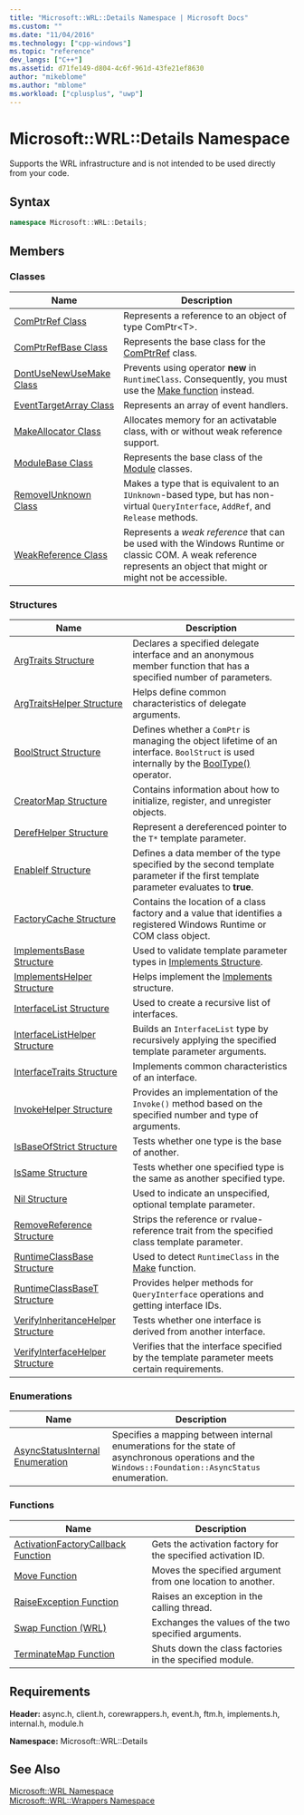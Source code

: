 ```yaml
---
title: "Microsoft::WRL::Details Namespace | Microsoft Docs"
ms.custom: ""
ms.date: "11/04/2016"
ms.technology: ["cpp-windows"]
ms.topic: "reference"
dev_langs: ["C++"]
ms.assetid: d71fe149-d804-4c6f-961d-43fe21ef8630
author: "mikeblome"
ms.author: "mblome"
ms.workload: ["cplusplus", "uwp"]
---
```

# Microsoft::WRL::Details Namespace

Supports the WRL infrastructure and is not intended to be used directly from your code.

## Syntax

```cpp
namespace Microsoft::WRL::Details;
```

## Members

### Classes

|Name|Description|
|----------|-----------------|
|[ComPtrRef Class](../windows/comptrref-class.md)|Represents a reference to an object of type ComPtr\<T>.|
|[ComPtrRefBase Class](../windows/comptrrefbase-class.md)|Represents the base class for the [ComPtrRef](../windows/comptrref-class.md) class.|
|[DontUseNewUseMake Class](../windows/dontusenewusemake-class.md)|Prevents using operator **new** in `RuntimeClass`. Consequently, you must use the [Make function](../windows/make-function.md) instead.|
|[EventTargetArray Class](../windows/eventtargetarray-class.md)|Represents an array of event handlers.|
|[MakeAllocator Class](../windows/makeallocator-class.md)|Allocates memory for an activatable class, with or without weak reference support.|
|[ModuleBase Class](../windows/modulebase-class.md)|Represents the base class of the [Module](../windows/module-class.md) classes.|
|[RemoveIUnknown Class](../windows/removeiunknown-class.md)|Makes a type that is equivalent to an `IUnknown`-based type, but has non-virtual `QueryInterface`, `AddRef`, and `Release` methods.|
|[WeakReference Class](../windows/weakreference-class.md)|Represents a *weak reference* that can be used with the Windows Runtime or classic COM. A weak reference represents an object that might or might not be accessible.|

### Structures

|Name|Description|
|----------|-----------------|
|[ArgTraits Structure](../windows/argtraits-structure.md)|Declares a specified delegate interface and an anonymous member function that has a specified number of parameters.|
|[ArgTraitsHelper Structure](../windows/argtraitshelper-structure.md)|Helps define common characteristics of delegate arguments.|
|[BoolStruct Structure](../windows/boolstruct-structure.md)|Defines whether a `ComPtr` is managing the object lifetime of an interface. `BoolStruct` is used internally by the [BoolType()](../windows/comptr-operator-microsoft-wrl-details-booltype-operator.md) operator.|
|[CreatorMap Structure](../windows/creatormap-structure.md)|Contains information about how to initialize, register, and unregister objects.|
|[DerefHelper Structure](../windows/derefhelper-structure.md)|Represent a dereferenced pointer to the `T*` template parameter.|
|[EnableIf Structure](../windows/enableif-structure.md)|Defines a data member of the type specified by the second template parameter if the first template parameter evaluates to **true**.|
|[FactoryCache Structure](../windows/factorycache-structure.md)|Contains the location of a class factory and a value that identifies a registered Windows Runtime or COM class object.|
|[ImplementsBase Structure](../windows/implementsbase-structure.md)|Used to validate template parameter types in [Implements Structure](../windows/implements-structure.md).|
|[ImplementsHelper Structure](../windows/implementshelper-structure.md)|Helps implement the [Implements](../windows/implements-structure.md) structure.|
|[InterfaceList Structure](../windows/interfacelist-structure.md)|Used to create a recursive list of interfaces.|
|[InterfaceListHelper Structure](../windows/interfacelisthelper-structure.md)|Builds an `InterfaceList` type by recursively applying the specified template parameter arguments.|
|[InterfaceTraits Structure](../windows/interfacetraits-structure.md)|Implements common characteristics of an interface.|
|[InvokeHelper Structure](../windows/invokehelper-structure.md)|Provides an implementation of the `Invoke()` method based on the specified number and type of arguments.|
|[IsBaseOfStrict Structure](../windows/isbaseofstrict-structure.md)|Tests whether one type is the base of another.|
|[IsSame Structure](../windows/issame-structure.md)|Tests whether one specified type is the same as another specified type.|
|[Nil Structure](../windows/nil-structure.md)|Used to indicate an unspecified, optional template parameter.|
|[RemoveReference Structure](../windows/removereference-structure.md)|Strips the reference or rvalue-reference trait from the specified class template parameter.|
|[RuntimeClassBase Structure](../windows/runtimeclassbase-structure.md)|Used to detect `RuntimeClass` in the [Make](../windows/make-function.md) function.|
|[RuntimeClassBaseT Structure](../windows/runtimeclassbaset-structure.md)|Provides helper methods for `QueryInterface` operations and getting interface IDs.|
|[VerifyInheritanceHelper Structure](../windows/verifyinheritancehelper-structure.md)|Tests whether one interface is derived from another interface.|
|[VerifyInterfaceHelper Structure](../windows/verifyinterfacehelper-structure.md)|Verifies that the interface specified by the template parameter meets certain requirements.|

### Enumerations

|Name|Description|
|----------|-----------------|
|[AsyncStatusInternal Enumeration](../windows/asyncstatusinternal-enumeration.md)|Specifies a mapping between internal enumerations for the state of asynchronous operations and the `Windows::Foundation::AsyncStatus` enumeration.|

### Functions

|Name|Description|
|----------|-----------------|
|[ActivationFactoryCallback Function](../windows/activationfactorycallback-function.md)|Gets the activation factory for the specified activation ID.|
|[Move Function](../windows/move-function.md)|Moves the specified argument from one location to another.|
|[RaiseException Function](../windows/raiseexception-function.md)|Raises an exception in the calling thread.|
|[Swap Function (WRL)](../windows/swap-function-wrl.md)|Exchanges the values of the two specified arguments.|
|[TerminateMap Function](../windows/terminatemap-function.md)|Shuts down the class factories in the specified module.|

## Requirements

**Header:** async.h, client.h, corewrappers.h, event.h, ftm.h, implements.h, internal.h, module.h

**Namespace:** Microsoft::WRL::Details

## See Also

[Microsoft::WRL Namespace](../windows/microsoft-wrl-namespace.md)<br/>
[Microsoft::WRL::Wrappers Namespace](../windows/microsoft-wrl-wrappers-namespace.md)